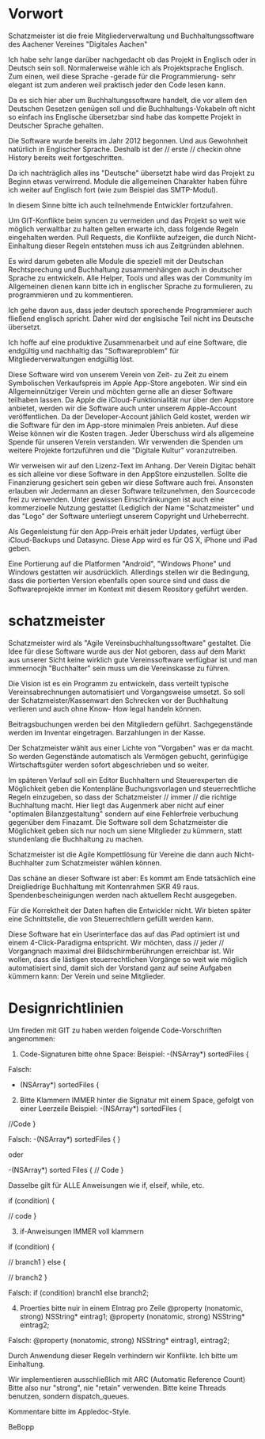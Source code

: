 Vorwort
=============

Schatzmeister ist die freie Mitgliederverwaltung und Buchhaltungssoftware des Aachener Vereines "Digitales Aachen"

Ich habe sehr lange darüber nachgedacht ob das Projekt in Englisch oder in Deutsch sein soll.
Normalerweise wähle ich als Projektsprache Englisch. Zum einen, weil diese Sprache -gerade für die Programmierung-
sehr elegant ist zum anderen weil praktisch jeder den Code lesen kann.

Da es sich hier aber um Buchhaltungssoftware handelt, die vor allem den Deutschen Gesetzen genügen soll und 
die Buchhaltungs-Vokabeln oft nicht so einfach ins Englische übersetzbar sind habe das kompette Projekt in
Deutscher Sprache gehalten.

Die Software wurde bereits im Jahr 2012 begonnen. Und aus Gewohnheit natürlich in Englischer Sprache.
Deshalb ist der // erste // checkin ohne History bereits weit fortgeschritten.

Da ich nachträglich alles ins "Deutsche" übersetzt habe wird das Projekt zu Beginn etwas verwirrend. 
Module die allgemeinen Charakter haben führe ich weiter auf Englisch fort (wie zum Beispiel das SMTP-Modul).

In diesem Sinne bitte ich auch teilnehmende Entwickler fortzufahren. 

Um GIT-Konflikte beim syncen zu vermeiden und das Projekt so weit wie möglich verwaltbar zu halten gelten erwarte ich,
dass folgende Regeln eingehalten werden. Pull Requests, die Konflikte aufzeigen, die durch Nicht-Einhaltung dieser Regeln 
entstehen muss ich aus Zeitgründen ablehnen.

Es wird darum gebeten alle Module die speziell mit der Deutschan Rechtsprechung und Buchhaltung zusammenhängen auch in 
deutscher Sprache zu entwickeln. Alle Helper, Tools und alles was der Community im Allgemeinen dienen kann bitte
ich in englischer Sprache zu formulieren, zu programmieren und zu kommentieren.

Ich gehe davon aus, dass jeder deutsch sporechende Programmierer auch fließend englisch spricht. Daher wird der 
englsische Teil nicht ins Deutsche übersetzt.

Ich hoffe auf eine produktive Zusammenarbeit und auf eine Software, die endgültig und nachhaltig das "Softwareproblem"
für Mitgliederverwaltungen endgültig löst.


Diese Software wird von unserem Verein von Zeit- zu Zeit zu einem Symbolischen Verkaufspreis im Apple App-Store
angeboten. Wir sind ein Allgemeinnütziger Verein und möchten gerne alle an dieser Software teilhaben lassen.
Da Apple die iCloud-Funktionialität nur über den Appstore anbietet, werden wir die Software auch unter unserem
Apple-Account veröffentlichen. Da der Developer-Account jählich Geld kostet, werden wir die Software für den
im App-store minimalen Preis anbieten. Auf diese Weise können wir die Kosten tragen.
Jeder Überschuss wird als allgemeine Spende für unseren Verein verstanden. Wir verwenden die Spenden
um weitere Projekte fortzuführen und die "Digitale Kultur" voranzutreiben.

Wir verweisen wir auf den Lizenz-Text im Anhang. Der Verein Digitac behält es sich alleine
vor diese Software in den AppStore einzustellen. Sollte die Finanzierung gesichert sein geben wir diese Software auch frei.
Ansonsten erlauben wir Jedermann an dieser Software teilzunehmen, den Sourcecode frei zu verwenden. Unter gewissen 
Einschränkungen ist auch eine kommerzioelle Nutzung gestattet (Lediglich der Name "Schatzmeister" und das "Logo" der 
Software unterliegt unserem Copyright und Urheberrecht.

Als Gegenleistung für den App-Preis erhält jeder Updates, verfügt über iCloud-Backups und Datasync.
Diese App wird es für OS X, iPhone und iPad geben.

Eine Portierung auf die Platformen "Android", "Windows Phone" und Windows gestatten wir ausdrücklich.
Allerdings stellen wir die Bedingung, dass die portierten Version ebenfalls open source sind und dass
die Softwareprojekte immer im Kontext mit diesem Reository geführt werden.



schatzmeister
=============

Schatzmeister wird als "Agile Vereinsbuchhaltungssoftware" gestaltet.
Die Idee für diese Software wurde aus der Not geboren, dass auf dem Markt aus unserer Sicht keine wirklich
gute Vereinssoftware verfügbar ist und man immernocjh "Buchhalter" sein muss um die Vereinskasse zu führen.

Die Vision ist es ein Programm zu entwickeln, dass verteilt typische Vereinsabrechnungen automatisiert und
Vorgangsweise umsetzt. So soll der Schatzmeister/Kassenwart den Schrecken vor der Buchhaltung verlieren und 
auch ohne Know- How legal handeln können.

Beitragsbuchungen werden bei den Mitgliedern geführt. Sachgegenstände werden im Inventar eingetragen. 
Barzahlungen in der Kasse.

Der Schatzmeister wählt aus einer Lichte von "Vorgaben" was er da macht. So werden Gegenstände
automatisch als Vermögen gebucht, gerinfügige Wirtschaftsgüter werden sofort abgeschrieben und so weiter.

Im späteren Verlauf soll ein Editor Buchhaltern und Steuerexperten die Möglichkeit geben die Kontenpläne
Buchungsvorlagen und steuerrechtliche Regeln einzugeben, so dass der Schatzmeister // immer // die richtige
Buchhaltung macht. Hier liegt das Augenmerk aber nicht auf einer "optimalen Bilanzgestaltung" sondern
auf eine Fehlerfreie verbuchung gegenüber dem Finazamt. Die Software soll dem Schatzmeister die Möglichkeit geben
sich nur noch um siene Mitglieder zu kümmern, statt stundenlang die Buchhaltung zu machen.

Schatzmeister ist die Agile Kompettlösung für Vereine die dann auch Nicht-Buchhalter zum Schatzmeister wählen können.

Das schäne an dieser Software ist aber: Es kommt am Ende tatsächlich eine Dreigliedrige Buchhaltung mit Kontenrahmen
SKR 49 raus. Spendenbescheinigungen werden nach aktuellem Recht ausgegeben.

Für die Korrektheit der Daten haften die Entwickler nicht. Wir bieten später eine Schnittstelle, die von Steuerrechtlern
gefüllt werden kann.

Diese Software hat ein Userinterface das auf das iPad optimiert ist und einem 4-Click-Paradigma entspricht. 
Wir möchten, dass // jeder // Vorgangnach maximal drei Bildschirmberührungen erreichbar ist. Wir wollen,
dass die lästigen steuerrechtlichen Vorgänge so weit wie möglich automatisiert sind,
damit sich der Vorstand ganz auf seine Aufgaben kümmern kann: Der Verein und seine Mitglieder.


Designrichtlinien
=============

Um fireden mit GIT zu haben werden folgende Code-Vorschriften angenommen:

1. Code-Signaturen bitte ohne Space:
Beispiel:
-(NSArray*) sortedFiles {

Falsch:
- (NSArray*) sortedFiles {


2. Bitte Klammern IMMER hinter die Signatur mit einem Space, gefolgt von einer Leerzeile
Beispiel:
-(NSArray*) sortedFiles {

  //Code
}

Falsch:
-(NSArray*) sortedFiles
{
}

oder

-(NSArray*) sorted Files {
  // Code
}

Dasselbe gilt für ALLE Anweisungen wie if, elseif, while, etc.

if (condition) {

  // code
}

3. if-Anweisungen IMMER voll klammern

if (condition) {

  // branch1
} else {

  // branch2
}

Falsch:
if (condition) branch1
else branch2;

4. Proerties bitte nuir in einem EIntrag pro Zeile
@property (nonatomic, strong) NSString* eintrag1;
@property (nonatomic, strong) NSString* eintrag2;

Falsch:
@property (nonatomic, strong) NSString* eintrag1, eintrag2;


Durch Anwendung dieser Regeln verhindern wir Konflikte. Ich bitte um Einhaltung.


Wir implementieren ausschließlich mit ARC (Automatic Reference Count) Bitte also nur "strong", nie "retain" verwenden.
Bitte keine Threads benutzen, sondern dispatch_queues.


Kommentare bitte im Appledoc-Style.

BeBopp

